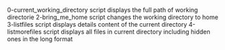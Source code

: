 0-current_working_directory script displays the full path of working directorie
2-bring_me_home script changes the working directory to home
3-listfiles script displays details content of the current directory
4-listmorefiles script displays all files in current directory including hidden ones in the long format
